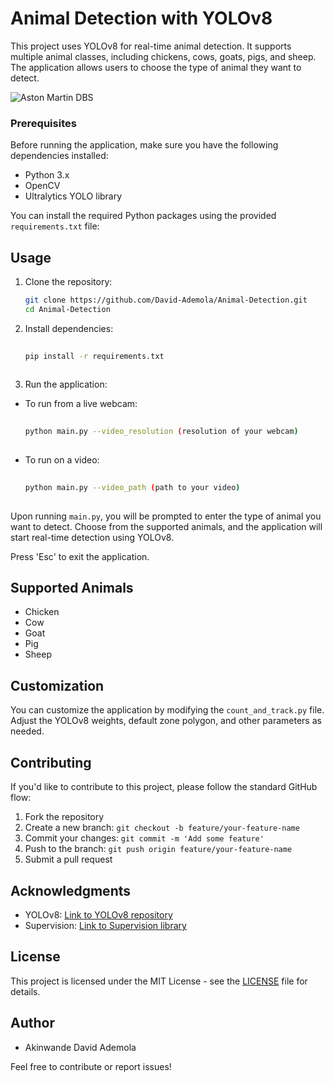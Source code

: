 # Animal Detection with YOLOv8

This project uses YOLOv8 for real-time animal detection. It supports multiple animal classes, including chickens, cows, goats, pigs, and sheep. The application allows users to choose the type of animal they want to detect.

![Aston Martin DBS](https://github.com/David-Ademola/Animal-Detection/assets/131247654/8342ec7f-3262-4d78-8001-e7fb4b7597a7)

### Prerequisites

Before running the application, make sure you have the following dependencies installed:

- Python 3.x
- OpenCV
- Ultralytics YOLO library

You can install the required Python packages using the provided `requirements.txt` file:

## Usage

1. Clone the repository:

    ```bash
    git clone https://github.com/David-Ademola/Animal-Detection.git
    cd Animal-Detection
    ```

2. Install dependencies:

    ```bash
    ⠀
    pip install -r requirements.txt
    ⠀
    ```

3. Run the application:

- To run from a live webcam:
    ```bash
    ⠀
    python main.py --video_resolution (resolution of your webcam)
    ⠀
    ```
- To run on a video:
  ```bash
  ⠀
  python main.py --video_path (path to your video)
  ⠀
  ```

Upon running `main.py`, you will be prompted to enter the type of animal you want to detect. Choose from the supported animals, and the application will start real-time detection using YOLOv8.

Press 'Esc' to exit the application.

## Supported Animals

- Chicken
- Cow
- Goat
- Pig
- Sheep

## Customization

You can customize the application by modifying the `count_and_track.py` file. Adjust the YOLOv8 weights, default zone polygon, and other parameters as needed.

## Contributing

If you'd like to contribute to this project, please follow the standard GitHub flow:

1. Fork the repository
2. Create a new branch: `git checkout -b feature/your-feature-name`
3. Commit your changes: `git commit -m 'Add some feature'`
4. Push to the branch: `git push origin feature/your-feature-name`
5. Submit a pull request

## Acknowledgments

- YOLOv8: [Link to YOLOv8 repository](https://github.com/ultralytics/yolov8)
- Supervision: [Link to Supervision library](https://github.com/roboflow/supervision)

## License

This project is licensed under the MIT License - see the [LICENSE](LICENSE) file for details.

## Author

- Akinwande David Ademola

Feel free to contribute or report issues!
